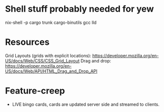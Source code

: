 # Shell stuff probably needed for yew
nix-shell -p cargo trunk cargo-binutils gcc lld

# Resources
Grid Layouts (grids with explicit locations): https://developer.mozilla.org/en-US/docs/Web/CSS/CSS_Grid_Layout
Drag and drop: https://developer.mozilla.org/en-US/docs/Web/API/HTML_Drag_and_Drop_API

# Feature-creep
* LIVE bingo cards, cards are updated server side and streamed to clients.

